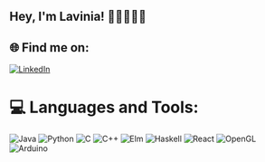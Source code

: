 <!--![](https://github.com/Lavg21/Lavg21/blob/main/header.gif) -->
## Hey, I'm Lavinia! 👋🏻👩🏻‍💻

## 🌐 Find me on:
[![LinkedIn](https://img.shields.io/badge/LinkedIn-%230077B5.svg?logo=linkedin&logoColor=white)](https://linkedin.com/in/lavinia-gavrilescu-47b624256) 

# 💻 Languages and Tools:
![Java](https://img.shields.io/badge/-Java-blueviolet) ![Python](https://img.shields.io/badge/-Python-blue) ![C](https://img.shields.io/-C-orange) ![C++](https://img.shields.io/badge/-C++-yellow) ![Elm](https://img.shields.io/badge/-Elm-green) ![Haskell](https://img.shields.io/badge/-Haskell-pink) ![React](https://img.shields.io/badge/-React-purple) ![OpenGL](https://img.shields.io/badge/-OpenGL-red) ![Arduino](https://img.shields.io/badge/-Arduino-purple)

<!-- ![](https://github.com/Lavg21/Lavg21/blob/main/giphy.webp) --?

# 📊 GitHub Stats:
<!--![](https://github-readme-stats.vercel.app/api?username=Lavg21&theme=nightowl&hide_border=false&include_all_commits=true&count_private=true)<br/> -->
<!-- ![](https://github-readme-stats.vercel.app/api/top-langs/?username=Lavg21&theme=nightowl&hide_border=false&include_all_commits=true&count_private=true&layout=compact) -->
<!--
---
[![](https://visitcount.itsvg.in/api?id=Lavg21&icon=8&color=6)](https://visitcount.itsvg.in) -->

<!-- Proudly created with GPRM ( https://gprm.itsvg.in ) -->
